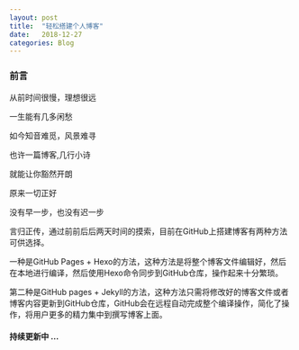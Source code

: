```yaml
---
layout: post
title:  "轻松搭建个人博客"
date:   2018-12-27
categories: Blog
---
```


### 前言

从前时间很慢，理想很远

一生能有几多闲愁

如今知音难觅，风景难寻

也许一篇博客,几行小诗

就能让你豁然开朗

原来一切正好

没有早一步，也没有迟一步


言归正传，通过前前后后两天时间的摸索，目前在GitHub上搭建博客有两种方法可供选择。

一种是GitHub Pages + Hexo的方法，这种方法是将整个博客文件编辑好，然后在本地进行编译，然后使用Hexo命令同步到GitHub仓库，操作起来十分繁琐。

第二种是GitHub pages + Jekyll的方法，这种方法只需将修改好的博客文件或者博客内容更新到GitHub仓库，GitHub会在远程自动完成整个编译操作，简化了操作，将用户更多的精力集中到撰写博客上面。

#### 持续更新中 ...
